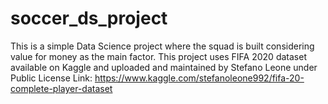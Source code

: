 # soccer_ds_project
This is a simple Data Science project where the squad is built considering value for money as the main factor.
This project uses FIFA 2020 dataset available on Kaggle and uploaded and maintained by Stefano Leone under Public License
Link: https://www.kaggle.com/stefanoleone992/fifa-20-complete-player-dataset
